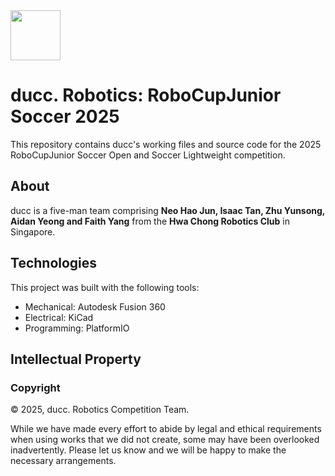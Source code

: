 <img src="assets/icons/logo.png" alt="" width="80"/>

# ducc. Robotics: RoboCupJunior Soccer 2025

This repository contains ducc's working files and source code for the 2025 RoboCupJunior Soccer Open and Soccer Lightweight competition.

## About

ducc is a five-man team comprising **Neo Hao Jun, Isaac Tan, Zhu Yunsong, Aidan Yeong and Faith Yang** from the **Hwa Chong Robotics Club** in Singapore.

## Technologies

This project was built with the following tools:

- Mechanical: Autodesk Fusion 360
- Electrical: KiCad
- Programming: PlatformIO

## Intellectual Property

### Copyright

© 2025, ducc. Robotics Competition Team.

While we have made every effort to abide by legal and ethical requirements when using works that we did not create, some may have been overlooked inadvertently. Please let us know and we will be happy to make the necessary arrangements.
